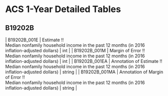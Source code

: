 # ACS 1-Year Detailed Tables

## B19202B

| B19202B_001E | Estimate !!<br>Median nonfamily household income in the past 12 months (in 2016 inflation-adjusted dollars) | int |
| B19202B_001M | Margin of Error !!<br>Median nonfamily household income in the past 12 months (in 2016 inflation-adjusted dollars) | int |
| B19202B_001EA | Annotation of Estimate !!<br>Median nonfamily household income in the past 12 months (in 2016 inflation-adjusted dollars) | string |
| B19202B_001MA | Annotation of Margin of Error !!<br>Median nonfamily household income in the past 12 months (in 2016 inflation-adjusted dollars) | string |

